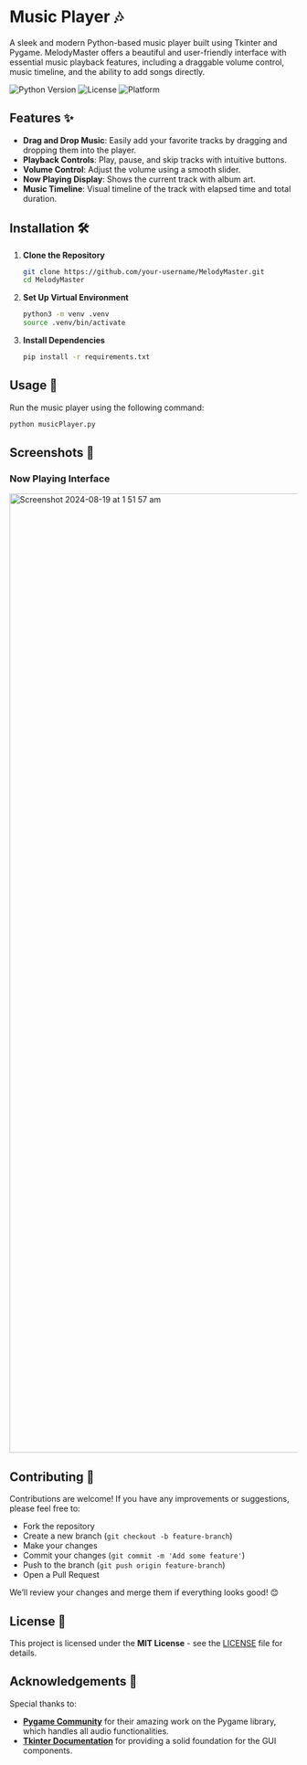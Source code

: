 # Music Player 🎶

A sleek and modern Python-based music player built using Tkinter and Pygame. MelodyMaster offers a beautiful and user-friendly interface with essential music playback features, including a draggable volume control, music timeline, and the ability to add songs directly.

![Python Version](https://img.shields.io/badge/python-3.12-blue)
![License](https://img.shields.io/badge/license-MIT-green)
![Platform](https://img.shields.io/badge/platform-macOS-lightgrey)

## Features ✨

- **Drag and Drop Music**: Easily add your favorite tracks by dragging and dropping them into the player.
- **Playback Controls**: Play, pause, and skip tracks with intuitive buttons.
- **Volume Control**: Adjust the volume using a smooth slider.
- **Now Playing Display**: Shows the current track with album art.
- **Music Timeline**: Visual timeline of the track with elapsed time and total duration.

## Installation 🛠️

1. **Clone the Repository**

    ```bash
    git clone https://github.com/your-username/MelodyMaster.git
    cd MelodyMaster
    ```

2. **Set Up Virtual Environment**

    ```bash
    python3 -m venv .venv
    source .venv/bin/activate
    ```

3. **Install Dependencies**

    ```bash
    pip install -r requirements.txt
    ```

## Usage 🚀

Run the music player using the following command:

```bash
python musicPlayer.py
```






## Screenshots 📸

### Now Playing Interface
<img width="1680" alt="Screenshot 2024-08-19 at 1 51 57 am" src="https://github.com/user-attachments/assets/86face1b-d938-44d0-b62f-78513155e0ad">

## Contributing 🤝

Contributions are welcome! If you have any improvements or suggestions, please feel free to:

- Fork the repository
- Create a new branch (`git checkout -b feature-branch`)
- Make your changes
- Commit your changes (`git commit -m 'Add some feature'`)
- Push to the branch (`git push origin feature-branch`)
- Open a Pull Request

We’ll review your changes and merge them if everything looks good! 😊

## License 📄

This project is licensed under the **MIT License** - see the [LICENSE](LICENSE) file for details.

## Acknowledgements 🙏

Special thanks to:

- **[Pygame Community](https://www.pygame.org/contribute.html)** for their amazing work on the Pygame library, which handles all audio functionalities.
- **[Tkinter Documentation](https://docs.python.org/3/library/tkinter.html)** for providing a solid foundation for the GUI components.
